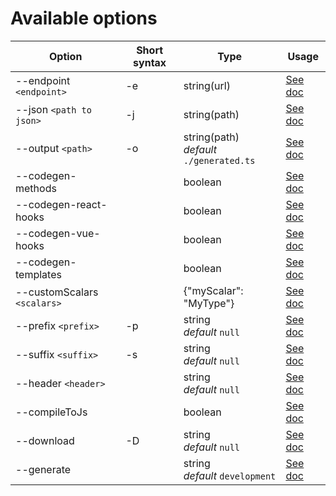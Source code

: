 # Available options

| Option                      | Short syntax | Type                                         | Usage                                   |
| --------------------------- | ------------ | -------------------------------------------- | --------------------------------------- |
| --endpoint `<endpoint>`     | -e           | string(url)                                  | [See doc](/options/endpoint)            |
| --json `<path to json>`     | -j           | string(path)                                 | [See doc](/options/json)                |
| --output `<path>`           | -o           | string(path) <br> _default_ `./generated.ts` | [See doc](/options/output)              |
| --codegen-methods           |              | boolean                                      | [See doc](/options/codegen-methods)     |
| --codegen-react-hooks       |              | boolean                                      | [See doc](/options/codegen-react-hooks) |
| --codegen-vue-hooks         |              | boolean                                      | [See doc](/options/codegen-vue-hooks)   |
| --codegen-templates         |              | boolean                                      | [See doc](/options/withGqlQueries)      |
| --customScalars `<scalars>` |              | {"myScalar": "MyType"}                       | [See doc](/options/customScalars)       |
| --prefix `<prefix>`         | -p           | string <br> _default_ `null`                 | [See doc](/options/prefix)              |
| --suffix `<suffix>`         | -s           | string <br> _default_ `null`                 | [See doc](/options/suffix)              |
| --header `<header>`         |              | string <br> _default_ `null`                 | [See doc](/options/header)              |
| --compileToJs               |              | boolean                                      | [See doc](/options/jsMode)              |
| --download                  | -D           | string <br> _default_ `null`                 | [See doc](/options/download)            |
| --generate                  |              | string <br> _default_ `development`          | [See doc](/configuration/config)        |
